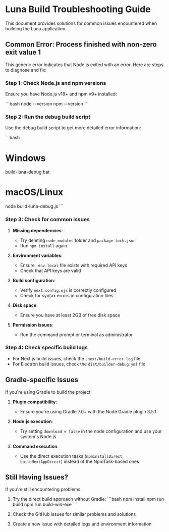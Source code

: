 # Luna Build Troubleshooting Guide

This document provides solutions for common issues encountered when building the Luna application.

## Common Error: Process finished with non-zero exit value 1

This generic error indicates that Node.js exited with an error. Here are steps to diagnose and fix:

### Step 1: Check Node.js and npm versions

Ensure you have Node.js v18+ and npm v9+ installed:

\`\`\`bash
node --version
npm --version
\`\`\`

### Step 2: Run the debug build script

Use the debug build script to get more detailed error information:

\`\`\`bash
# Windows
build-luna-debug.bat

# macOS/Linux
node build-luna-debug.js
\`\`\`

### Step 3: Check for common issues

1. **Missing dependencies**:
   - Try deleting `node_modules` folder and `package-lock.json`
   - Run `npm install` again

2. **Environment variables**:
   - Ensure `.env.local` file exists with required API keys
   - Check that API keys are valid

3. **Build configuration**:
   - Verify `next.config.mjs` is correctly configured
   - Check for syntax errors in configuration files

4. **Disk space**:
   - Ensure you have at least 2GB of free disk space

5. **Permission issues**:
   - Run the command prompt or terminal as administrator

### Step 4: Check specific build logs

- For Next.js build issues, check the `.next/build-error.log` file
- For Electron build issues, check the `dist/builder-debug.yml` file

## Gradle-specific Issues

If you're using Gradle to build the project:

1. **Plugin compatibility**:
   - Ensure you're using Gradle 7.0+ with the Node Gradle plugin 3.5.1

2. **Node.js execution**:
   - Try setting `download = false` in the node configuration and use your system's Node.js

3. **Command execution**:
   - Use the direct execution tasks (`npmInstallDirect`, `buildNextAppDirect`) instead of the NpmTask-based ones

## Still Having Issues?

If you're still encountering problems:

1. Try the direct build approach without Gradle:
   \`\`\`bash
   npm install
   npm run build
   npm run build-win-exe
   \`\`\`

2. Check the GitHub issues for similar problems and solutions

3. Create a new issue with detailed logs and environment information
